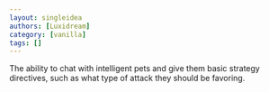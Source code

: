 ```yaml
---
layout: singleidea
authors: [Luxidream]
category: [vanilla]
tags: []
---
```

The ability to chat with intelligent pets and give them basic strategy directives, such as what type of attack they should be favoring.
